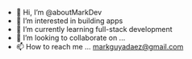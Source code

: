 - 👋 Hi, I’m @aboutMarkDev
- 👀 I’m interested in building apps
- 🌱 I’m currently learning full-stack development
- 💞️ I’m looking to collaborate on ...
- 📫 How to reach me ... markguyadaez@gmail.com

<!---
aboutMarkDev/aboutMarkDev is a ✨ special ✨ repository because its `README.md` (this file) appears on your GitHub profile.
You can click the Preview link to take a look at your changes.
--->
